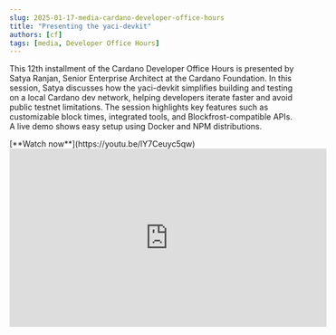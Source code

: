 ```yaml
---
slug: 2025-01-17-media-cardano-developer-office-hours
title: "Presenting the yaci-devkit"
authors: [cf]
tags: [media, Developer Office Hours]
---
```


This 12th installment of the Cardano Developer Office Hours is presented by Satya Ranjan, Senior Enterprise Architect at the Cardano Foundation. In this session, Satya discusses how the yaci-devkit simplifies building and testing on a local Cardano dev network, helping developers iterate faster and avoid public testnet limitations. The session highlights key features such as customizable block times, integrated tools, and Blockfrost-compatible APIs. A live demo shows easy setup using Docker and NPM distributions.

<!-- truncate -->

<div style={{ textAlign: 'right' }}>
[**Watch now**](https://youtu.be/lY7Ceuyc5qw)
</div>

<iframe width="560" height="315" src="https://www.youtube-nocookie.com/embed/lY7Ceuyc5qw?si=cne4wlwWjVLuS-pO" title="YouTube video player" frameborder="0" allow="accelerometer; autoplay; clipboard-write; encrypted-media; gyroscope; picture-in-picture; web-share" referrerpolicy="strict-origin-when-cross-origin" allowfullscreen></iframe>